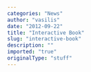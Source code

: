 ```yaml
---
categories: "News"
author: "vasilis"
date: "2012-09-22"
title: "Interactive Book"
slug: "interactive-book"
description: ""
imported: "true"
originalType: "stuff"
---
```



[](http://www.youtube.com/watch?v=hSXyekw9XiI)
